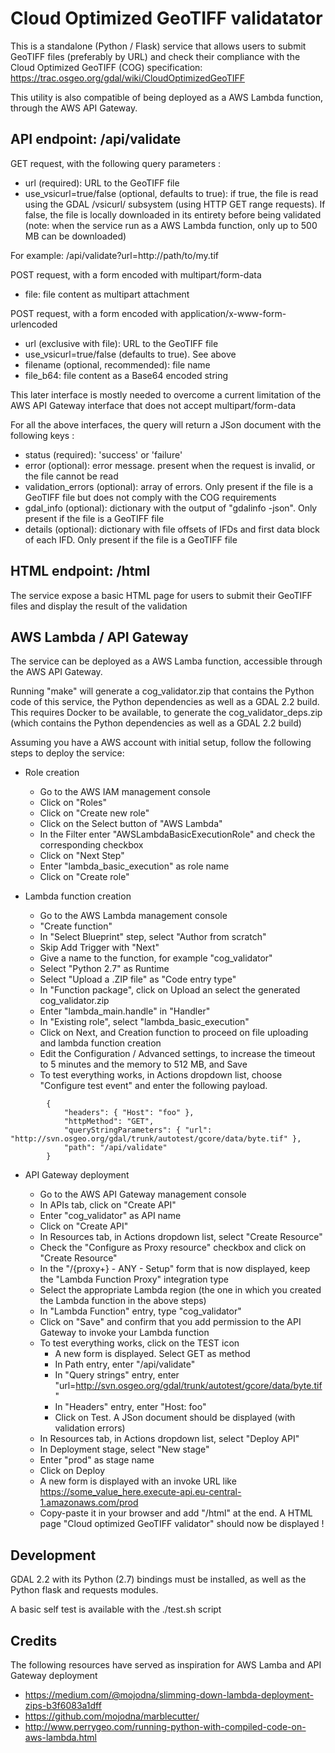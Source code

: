 # Cloud Optimized GeoTIFF validatator

This is a standalone (Python / Flask) service that allows users to submit
GeoTIFF files (preferably by URL) and check their compliance with the
Cloud Optimized GeoTIFF (COG) specification:
https://trac.osgeo.org/gdal/wiki/CloudOptimizedGeoTIFF

This utility is also compatible of being deployed as a AWS Lambda function,
through the AWS API Gateway.

## API endpoint: /api/validate

GET request, with the following query parameters :
  * url (required): URL to the GeoTIFF file
  * use_vsicurl=true/false (optional, defaults to true): if true, the file is read using the GDAL /vsicurl/ subsystem (using HTTP GET range requests). If false, the file is locally downloaded in its entirety before being validated (note: when the service run as a AWS Lambda function, only up to 500 MB can be downloaded)

For example: /api/validate?url=http://path/to/my.tif

POST request, with a form encoded with multipart/form-data
  * file: file content as multipart attachment

POST request, with a form encoded with application/x-www-form-urlencoded
  * url (exclusive with file): URL to the GeoTIFF file
  * use_vsicurl=true/false (defaults to true). See above
  * filename (optional, recommended): file name
  * file_b64: file content as a Base64 encoded string

This later interface is mostly needed to overcome a current limitation of the AWS API Gateway interface that does not accept multipart/form-data

For all the above interfaces, the query will return a JSon document with the following keys :
  * status (required): 'success' or 'failure'
  * error (optional): error message. present when the request is invalid, or the file cannot be read
  * validation_errors (optional): array of errors. Only present if the file is a GeoTIFF file but does not comply with the COG requirements
  * gdal_info (optional): dictionary with the output of "gdalinfo -json". Only present if the file is a GeoTIFF file
  * details (optional): dictionary with file offsets of IFDs and first data block of each IFD. Only present if the file is a GeoTIFF file

## HTML endpoint: /html

The service expose a basic HTML page for users to submit their GeoTIFF files
and display the result of the validation

## AWS Lambda / API Gateway

The service can be deployed as a AWS Lamba function, accessible through the AWS API Gateway.

Running "make" will generate a cog_validator.zip that contains the Python code of this service, the Python dependencies as well as a GDAL 2.2 build. This requires Docker to be available, to generate the cog_validator_deps.zip (which contains the Python dependencies as well as a GDAL 2.2 build)

Assuming you have a AWS account with initial setup, follow the following steps to deploy the service:

- Role creation

  * Go to the AWS IAM management console
  * Click on "Roles"
  * Click on "Create new role"
  * Click on the Select button of "AWS Lambda"
  * In the Filter enter "AWSLambdaBasicExecutionRole" and check the corresponding checkbox
  * Click on "Next Step"
  * Enter "lambda_basic_execution" as role name
  * Click on "Create role"

- Lambda function creation

  * Go to the AWS Lambda management console
  * "Create function"
  * In "Select Blueprint" step, select "Author from scratch"
  * Skip Add Trigger with "Next"
  * Give a name to the function, for example "cog_validator"
  * Select "Python 2.7"  as Runtime
  * Select "Upload a .ZIP file" as "Code entry type"
  * In "Function package", click on Upload an select the generated cog_validator.zip
  * Enter "lambda_main.handle" in "Handler"
  * In "Existing role", select "lambda_basic_execution"
  * Click on Next, and Creation function to proceed on file uploading and lambda function creation
  * Edit the Configuration / Advanced settings, to increase the timeout to 5 minutes and the memory to 512 MB, and Save
  * To test everything works, in Actions dropdown list, choose "Configure test event" and enter the following payload.
```
        {
            "headers": { "Host": "foo" },
            "httpMethod": "GET",
            "queryStringParameters": { "url": "http://svn.osgeo.org/gdal/trunk/autotest/gcore/data/byte.tif" },
            "path": "/api/validate"
        }
```

- API Gateway deployment

  * Go to the AWS API Gateway management console
  * In APIs tab, click on "Create API"
  * Enter "cog_validator" as API name
  * Click on "Create API"
  * In Resources tab, in Actions dropdown list, select "Create Resource"
  * Check the "Configure as Proxy resource" checkbox and click on "Create Resource"
  * In the "/{proxy+} - ANY - Setup" form that is now displayed, keep the "Lambda Function Proxy" integration type
  * Select the appropriate Lambda region (the one in which you created the Lambda function in the above steps)
  * In "Lambda Function" entry, type "cog_validator" 
  * Click on "Save" and confirm that you add permission to the API Gateway to invoke your Lambda function
  * To test everything works, click on the TEST icon
    * A new form is displayed. Select GET as method
    * In Path entry, enter "/api/validate"
    * In "Query strings" entry, enter "url=http://svn.osgeo.org/gdal/trunk/autotest/gcore/data/byte.tif"
    * In "Headers" entry, enter "Host: foo"
    * Click on Test. A JSon document should be displayed (with validation errors)
  * In Resources tab, in Actions dropdown list, select "Deploy API"
  * In Deployment stage, select "New stage"
  * Enter "prod" as stage name
  * Click on Deploy
  * A new form is displayed with an invoke URL like https://some_value_here.execute-api.eu-central-1.amazonaws.com/prod
  * Copy-paste it in your browser and add "/html" at the end. A HTML page "Cloud optimized GeoTIFF validator" should now be displayed !

## Development

GDAL 2.2 with its Python (2.7) bindings must be installed, as well as the Python
flask and requests modules.

A basic self test is available with the ./test.sh script

## Credits

The following resources have served as inspiration for AWS Lamba and API Gateway deployment
  * https://medium.com/@mojodna/slimming-down-lambda-deployment-zips-b3f6083a1dff
  * https://github.com/mojodna/marblecutter/
  * http://www.perrygeo.com/running-python-with-compiled-code-on-aws-lambda.html
